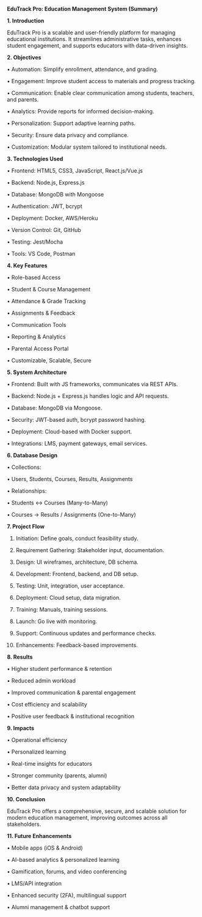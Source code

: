 **EduTrack Pro: Education Management System (Summary)**


**1. Introduction**

EduTrack Pro is a scalable and user-friendly platform for managing educational institutions. It streamlines administrative tasks, 
enhances student engagement, and supports educators with data-driven insights.


**2. Objectives**

•	Automation: Simplify enrollment, attendance, and grading.

•	Engagement: Improve student access to materials and progress tracking.

•	Communication: Enable clear communication among students, teachers, and parents.

•	Analytics: Provide reports for informed decision-making.

•	Personalization: Support adaptive learning paths.

•	Security: Ensure data privacy and compliance.

•	Customization: Modular system tailored to institutional needs.


**3. Technologies Used**

•	Frontend: HTML5, CSS3, JavaScript, React.js/Vue.js

•	Backend: Node.js, Express.js

•	Database: MongoDB with Mongoose

•	Authentication: JWT, bcrypt

•	Deployment: Docker, AWS/Heroku

•	Version Control: Git, GitHub

•	Testing: Jest/Mocha

•	Tools: VS Code, Postman



**4. Key Features**

•	Role-based Access

•	Student & Course Management

•	Attendance & Grade Tracking

•	Assignments & Feedback

•	Communication Tools

•	Reporting & Analytics

•	Parental Access Portal

•	Customizable, Scalable, Secure


**5. System Architecture**

•	Frontend: Built with JS frameworks, communicates via REST APIs.

•	Backend: Node.js + Express.js handles logic and API requests.

•	Database: MongoDB via Mongoose.

•	Security: JWT-based auth, bcrypt password hashing.

•	Deployment: Cloud-based with Docker support.

•	Integrations: LMS, payment gateways, email services.


**6. Database Design**

•	Collections:

•	Users, Students, Courses, Results, Assignments

•	Relationships:

•	Students ↔ Courses (Many-to-Many)

•	Courses → Results / Assignments (One-to-Many)

**7. Project Flow**

1.	Initiation: Define goals, conduct feasibility study.
	
2.	Requirement Gathering: Stakeholder input, documentation.
  
3.	Design: UI wireframes, architecture, DB schema.
	
4.	Development: Frontend, backend, and DB setup.
	
5.	Testing: Unit, integration, user acceptance.
	
6.	Deployment: Cloud setup, data migration.
	
7.	Training: Manuals, training sessions.

8.	Launch: Go live with monitoring.
    
9.	Support: Continuous updates and performance checks.
    
10.	Enhancements: Feedback-based improvements.


    
**8. Results**

•	Higher student performance & retention

•	Reduced admin workload

•	Improved communication & parental engagement

•	Cost efficiency and scalability

•	Positive user feedback & institutional recognition


**9. Impacts**

•	Operational efficiency

•	Personalized learning

•	Real-time insights for educators

•	Stronger community (parents, alumni)

•	Better data privacy and system adaptability

**10. Conclusion**

EduTrack Pro offers a comprehensive, secure, and scalable solution for modern education management,
improving outcomes across all stakeholders.


**11. Future Enhancements**

•	Mobile apps (iOS & Android)

•	AI-based analytics & personalized learning

•	Gamification, forums, and video conferencing

•	LMS/API integration

•	Enhanced security (2FA), multilingual support

•	Alumni management & chatbot support



